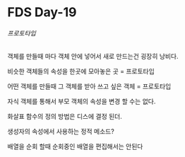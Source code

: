 # FDS Day-19

###### 프로토타입


객체를 만들때 마다 객체 안에 넣어서 새로 만드는건 굉장히 낭비다.

비슷한 객체들의 속성을 한곳에 모아놓은 곳 = 프로토타입

어떤 객체를 만들때 그 객체를 받아 쓰고 싶은 객체 = 프로토타입 

자식 객체를 통해서 부모 객체의 속성을 변경 할 수는 없다.

화살표 함수의 정의 방법은 디스에 결정 된더.

생성자의 속성에서 사용하는 정적 메소드?

배열을 순회 할때 순회중인 배열을 편집해서는 안된다